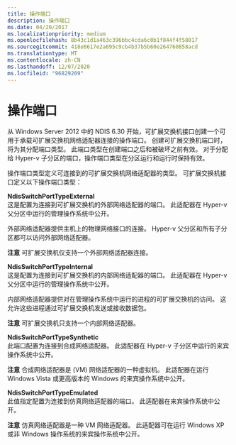 ```yaml
---
title: 操作端口
description: 操作端口
ms.date: 04/20/2017
ms.localizationpriority: medium
ms.openlocfilehash: 8b43c1d1a463c396bbc4cda6c0b1f844f4f58017
ms.sourcegitcommit: 418e6617e2a695c9cb4b37b5b60e264760858acd
ms.translationtype: MT
ms.contentlocale: zh-CN
ms.lasthandoff: 12/07/2020
ms.locfileid: "96829209"
---
```

# <a name="operational-ports"></a>操作端口


从 Windows Server 2012 中的 NDIS 6.30 开始，可扩展交换机接口创建一个可用于承载可扩展交换机网络适配器连接的操作端口。 创建可扩展交换机端口时，将为其分配端口类型。 此端口类型在创建端口之后和被破坏之前有效。 对于分配给 Hyper-v 子分区的端口，操作端口类型在分区运行和运行时保持有效。

操作端口类型定义可连接到的可扩展交换机网络适配器的类型。 可扩展交换机接口定义以下操作端口类型：

<a href="" id="ndisswitchporttypeexternal"></a>**NdisSwitchPortTypeExternal**  
这是配置为连接到可扩展交换机的外部网络适配器的端口。 此适配器在 Hyper-v 父分区中运行的管理操作系统中公开。

外部网络适配器提供主机上的物理网络接口的连接。 Hyper-v 父分区和所有子分区都可以访问外部网络适配器。

**注意**  可扩展交换机仅支持一个外部网络适配器连接。

 

<a href="" id="ndisswitchporttypeinternal"></a>**NdisSwitchPortTypeInternal**  
这是配置为连接到可扩展交换机的内部网络适配器的端口。 此适配器在 Hyper-v 父分区中运行的管理操作系统中公开。

内部网络适配器提供对在管理操作系统中运行的进程的可扩展交换机的访问。 这允许这些进程通过可扩展交换机发送或接收数据包。

**注意**  可扩展交换机只支持一个内部网络适配器。

 

<a href="" id="ndisswitchporttypesynthetic"></a>**NdisSwitchPortTypeSynthetic**  
此端口配置为连接到合成网络适配器。 此适配器在 Hyper-v 子分区中运行的来宾操作系统中公开。

**注意**  合成网络适配器是 (VM) 网络适配器的一种虚拟机。 此适配器在运行 Windows Vista 或更高版本的 Windows 的来宾操作系统中公开。

 

<a href="" id="ndisswitchporttypeemulated"></a>**NdisSwitchPortTypeEmulated**  
此值指定配置为连接到仿真网络适配器的端口。 此适配器在来宾操作系统中公开。

**注意**  仿真网络适配器是一种 VM 网络适配器。 此适配器可在运行 Windows XP 或非 Windows 操作系统的来宾操作系统中公开。

 

 

 






